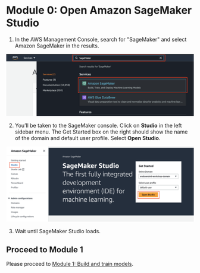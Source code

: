# Module 0: Open Amazon SageMaker Studio

1. In the AWS Management Console, search for "SageMaker" and select Amazon SageMaker in the results.	

<img src="../images/module_00/aws_console_search_sm.png" alt="Search SageMaker" width="700px" />

2. You’ll be taken to the SageMaker console. Click on **Studio** in the left sidebar menu. The Get Started box on the right should show the name of the domain and default user profile. Select **Open Studio**.	

<img src="../images/module_00/studio_console.png" alt="Studio console" width="700px" />
	
3. Wait until SageMaker Studio loads.

## Proceed to Module 1

Please proceed to [Module 1: Build and train models](../01_build_and_train/README.md).
